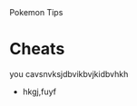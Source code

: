 <!DOCTYPE html>
<html>
<head>
Pokemon Tips
</head>
<body>
<h1>Cheats</h1>
<p>you cavsnvksjdbvikbvjkidbvhkh</p>

<ul>
<li>hkgj,fuyf</li>
</ul>
</body>
</html>
